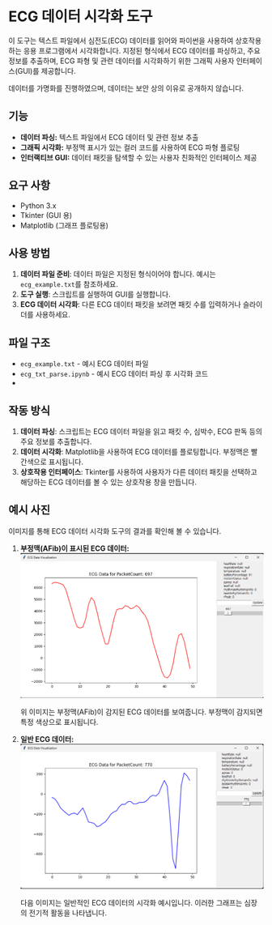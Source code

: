 # ECG 데이터 시각화 도구

이 도구는 텍스트 파일에서 심전도(ECG) 데이터를 읽어와 파이썬을 사용하여 상호작용하는 응용 프로그램에서 시각화합니다. 지정된 형식에서 ECG 데이터를 파싱하고, 주요 정보를 추출하며, ECG 파형 및 관련 데이터를 시각화하기 위한 그래픽 사용자 인터페이스(GUI)를 제공합니다.

데이터를 가명화를 진행하였으며, 데이터는 보안 상의 이유로 공개하지 않습니다.

## 기능

- **데이터 파싱:** 텍스트 파일에서 ECG 데이터 및 관련 정보 추출
- **그래픽 시각화:** 부정맥 표시가 있는 컬러 코드를 사용하여 ECG 파형 플로팅
- **인터랙티브 GUI:** 데이터 패킷을 탐색할 수 있는 사용자 친화적인 인터페이스 제공

## 요구 사항

- Python 3.x
- Tkinter (GUI 용)
- Matplotlib (그래프 플로팅용)

## 사용 방법

1. **데이터 파일 준비**: 데이터 파일은 지정된 형식이어야 합니다. 예시는 `ecg_example.txt`를 참조하세요.
2. **도구 실행**: 스크립트를 실행하여 GUI를 실행합니다.
3. **ECG 데이터 시각화**: 다른 ECG 데이터 패킷을 보려면 패킷 수를 입력하거나 슬라이더를 사용하세요.

## 파일 구조
- `ecg_example.txt` - 예시 ECG 데이터 파일
- `ecg_txt_parse.ipynb` - 예시 ECG 데이터 파싱 후 시각화 코드
- 
## 작동 방식

1. **데이터 파싱**: 스크립트는 ECG 데이터 파일을 읽고 패킷 수, 심박수, ECG 판독 등의 주요 정보를 추출합니다.
2. **데이터 시각화**: Matplotlib을 사용하여 ECG 데이터를 플로팅합니다. 부정맥은 빨간색으로 표시됩니다.
3. **상호작용 인터페이스**: Tkinter를 사용하여 사용자가 다른 데이터 패킷을 선택하고 해당하는 ECG 데이터를 볼 수 있는 상호작용 창을 만듭니다.

## 예시 사진

이미지를 통해 ECG 데이터 시각화 도구의 결과를 확인해 볼 수 있습니다.

1. **부정맥(AFib)이 표시된 ECG 데이터:**
   ![부정맥(AFib)이 표시된 ECG 데이터](https://github.com/hepsdata/ECG/blob/main/etc/ecg_AFib.png)

   위 이미지는 부정맥(AFib)이 감지된 ECG 데이터를 보여줍니다. 부정맥이 감지되면 특정 색상으로 표시됩니다.

2. **일반 ECG 데이터:**
   ![일반 ECG 데이터](https://github.com/hepsdata/ECG/blob/main/etc/ecg_original.png)

   다음 이미지는 일반적인 ECG 데이터의 시각화 예시입니다. 이러한 그래프는 심장의 전기적 활동을 나타냅니다.
